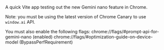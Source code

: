 A quick Vite app testing out the new Gemini nano feature in Chrome.

Note: you must be using the latest version of Chrome Canary to use `window.ai` API.

You must also enable the following flags:
chrome://flags/#prompt-api-for-gemini-nano (enabled)
chrome://flags/#optimization-guide-on-device-model (BypassPerfRequirement)

